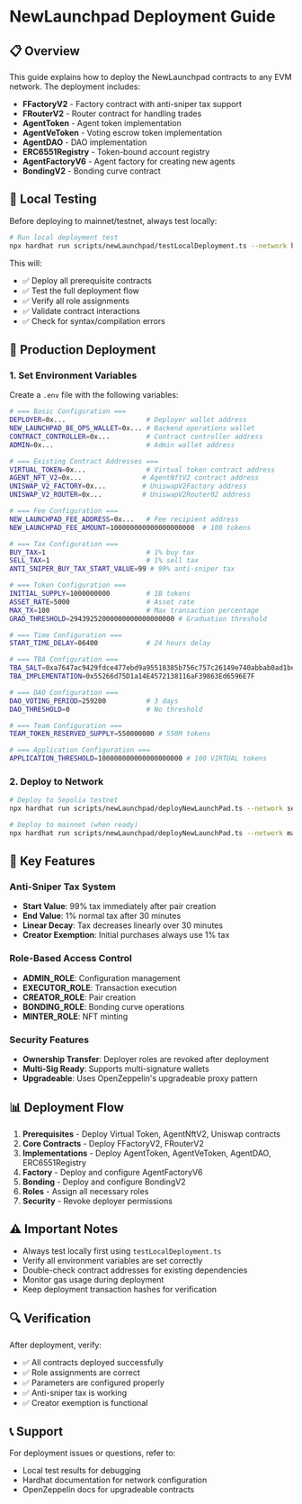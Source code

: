 # NewLaunchpad Deployment Guide

## 📋 Overview

This guide explains how to deploy the NewLaunchpad contracts to any EVM network. The deployment includes:

- **FFactoryV2** - Factory contract with anti-sniper tax support
- **FRouterV2** - Router contract for handling trades
- **AgentToken** - Agent token implementation
- **AgentVeToken** - Voting escrow token implementation  
- **AgentDAO** - DAO implementation
- **ERC6551Registry** - Token-bound account registry
- **AgentFactoryV6** - Agent factory for creating new agents
- **BondingV2** - Bonding curve contract

## 🧪 Local Testing

Before deploying to mainnet/testnet, always test locally:

```bash
# Run local deployment test
npx hardhat run scripts/newLaunchpad/testLocalDeployment.ts --network hardhat
```

This will:
- ✅ Deploy all prerequisite contracts
- ✅ Test the full deployment flow
- ✅ Verify all role assignments
- ✅ Validate contract interactions
- ✅ Check for syntax/compilation errors

## 🚀 Production Deployment

### 1. Set Environment Variables

Create a `.env` file with the following variables:

```bash
# === Basic Configuration ===
DEPLOYER=0x...                    # Deployer wallet address
NEW_LAUNCHPAD_BE_OPS_WALLET=0x... # Backend operations wallet
CONTRACT_CONTROLLER=0x...         # Contract controller address
ADMIN=0x...                       # Admin wallet address

# === Existing Contract Addresses ===
VIRTUAL_TOKEN=0x...               # Virtual token contract address
AGENT_NFT_V2=0x...               # AgentNftV2 contract address  
UNISWAP_V2_FACTORY=0x...         # UniswapV2Factory address
UNISWAP_V2_ROUTER=0x...          # UniswapV2Router02 address

# === Fee Configuration ===
NEW_LAUNCHPAD_FEE_ADDRESS=0x...   # Fee recipient address
NEW_LAUNCHPAD_FEE_AMOUNT=100000000000000000000  # 100 tokens

# === Tax Configuration ===
BUY_TAX=1                         # 1% buy tax
SELL_TAX=1                        # 1% sell tax
ANTI_SNIPER_BUY_TAX_START_VALUE=99 # 99% anti-sniper tax

# === Token Configuration ===
INITIAL_SUPPLY=1000000000         # 1B tokens
ASSET_RATE=5000                   # Asset rate
MAX_TX=100                        # Max transaction percentage
GRAD_THRESHOLD=29439252000000000000000000 # Graduation threshold

# === Time Configuration ===
START_TIME_DELAY=86400            # 24 hours delay

# === TBA Configuration ===
TBA_SALT=0xa7647ac9429fdce477ebd9a95510385b756c757c26149e740abbab0ad1be2f16
TBA_IMPLEMENTATION=0x55266d75D1a14E4572138116aF39863Ed6596E7F

# === DAO Configuration ===
DAO_VOTING_PERIOD=259200          # 3 days
DAO_THRESHOLD=0                   # No threshold

# === Team Configuration ===
TEAM_TOKEN_RESERVED_SUPPLY=550000000 # 550M tokens

# === Application Configuration ===
APPLICATION_THRESHOLD=100000000000000000000 # 100 VIRTUAL tokens
```

### 2. Deploy to Network

```bash
# Deploy to Sepolia testnet
npx hardhat run scripts/newLaunchpad/deployNewLaunchPad.ts --network sepolia

# Deploy to mainnet (when ready)
npx hardhat run scripts/newLaunchpad/deployNewLaunchPad.ts --network mainnet
```

## 🔧 Key Features

### Anti-Sniper Tax System
- **Start Value**: 99% tax immediately after pair creation
- **End Value**: 1% normal tax after 30 minutes
- **Linear Decay**: Tax decreases linearly over 30 minutes
- **Creator Exemption**: Initial purchases always use 1% tax

### Role-Based Access Control
- **ADMIN_ROLE**: Configuration management
- **EXECUTOR_ROLE**: Transaction execution
- **CREATOR_ROLE**: Pair creation
- **BONDING_ROLE**: Bonding curve operations
- **MINTER_ROLE**: NFT minting

### Security Features
- **Ownership Transfer**: Deployer roles are revoked after deployment
- **Multi-Sig Ready**: Supports multi-signature wallets
- **Upgradeable**: Uses OpenZeppelin's upgradeable proxy pattern

## 📊 Deployment Flow

1. **Prerequisites** - Deploy Virtual Token, AgentNftV2, Uniswap contracts
2. **Core Contracts** - Deploy FFactoryV2, FRouterV2
3. **Implementations** - Deploy AgentToken, AgentVeToken, AgentDAO, ERC6551Registry
4. **Factory** - Deploy and configure AgentFactoryV6
5. **Bonding** - Deploy and configure BondingV2
6. **Roles** - Assign all necessary roles
7. **Security** - Revoke deployer permissions

## ⚠️ Important Notes

- Always test locally first using `testLocalDeployment.ts`
- Verify all environment variables are set correctly
- Double-check contract addresses for existing dependencies
- Monitor gas usage during deployment
- Keep deployment transaction hashes for verification

## 🔍 Verification

After deployment, verify:
- ✅ All contracts deployed successfully
- ✅ Role assignments are correct
- ✅ Parameters are configured properly
- ✅ Anti-sniper tax is working
- ✅ Creator exemption is functional

## 📞 Support

For deployment issues or questions, refer to:
- Local test results for debugging
- Hardhat documentation for network configuration
- OpenZeppelin docs for upgradeable contracts
